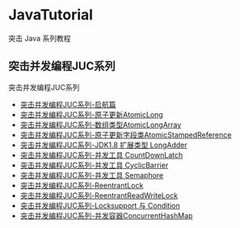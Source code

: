 # JavaTutorial
突击 Java 系列教程
## 突击并发编程JUC系列
突击并发编程JUC系列
- [突击并发编程JUC系列-启航篇](https://mp.weixin.qq.com/s/hT7uUNoNULg7nng5ORVcTg)
- [突击并发编程JUC系列-原子更新AtomicLong](https://mp.weixin.qq.com/s/PnnRmNMvtKe1hGrRXJfx4g)
- [突击并发编程JUC系列-数组类型AtomicLongArray](https://mp.weixin.qq.com/s/GEw2yZ2ssJsTpsCVilMLRA)
- [突击并发编程JUC系列-原子更新字段类AtomicStampedReference](https://mp.weixin.qq.com/s/sqqK0B2GH2zBNWCoz48mOw)
- [突击并发编程JUC系列-JDK1.8 扩展类型 LongAdder](https://mp.weixin.qq.com/s/5hDtf7siTCX3QPEAsbNPCA)
- [突击并发编程JUC系列-并发工具 CountDownLatch](https://mp.weixin.qq.com/s/unPaVioEQIcW1Co1uyUpCg)
- [突击并发编程JUC系列-并发工具 CyclicBarrier](https://mp.weixin.qq.com/s/tvb3w1muV_qV9UJD99QDyw)
- [突击并发编程JUC系列-并发工具 Semaphore](https://mp.weixin.qq.com/s/DipflI2wQghzx6LwT3OhRA)
- [突击并发编程JUC系列-ReentrantLock](https://mp.weixin.qq.com/s/pLi_-eDMSjEOQLWEZrN_SQ)
- [突击并发编程JUC系列-ReentrantReadWriteLock](https://mp.weixin.qq.com/s/4ycppe0aThcmEahH2vq2Iw)
- [突击并发编程JUC系列-Locksupport 与 Condition](https://mp.weixin.qq.com/s/K9PsOpULPxMynYGBSkIGdA)
- [突击并发编程JUC系列-并发容器ConcurrentHashMap](https://mp.weixin.qq.com/s/45SwwQO4qGx-6gxrDF-FPA)